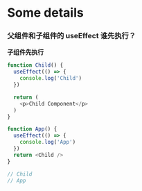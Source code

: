 # Some details

### 父组件和子组件的 useEffect 谁先执行？

**子组件先执行**

```javascript
function Child() {
  useEffect(() => {
    console.log('Child')
  })

  return (
    <p>Child Component</p>
  )
}

function App() {
  useEffect(() => {
    console.log('App')
  })
  return <Child />
}

// Child
// App
```



